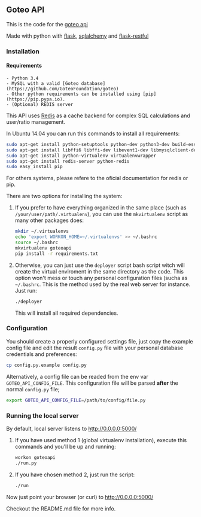 ## Goteo API

This is the code for the [goteo api](http://api.goteo.org/)

Made with python with [flask](http://flask.pocoo.org/), [sqlalchemy](http://www.sqlalchemy.org/) and [flask-restful](http://flask-restful.readthedocs.org)

### Installation

#### Requirements

    - Python 3.4
    - MySQL with a valid [Goteo database](https://github.com/GoteoFoundation/goteo)
    - Other python requirements can be installed using [pip](https://pip.pypa.io).
    - (Optional) REDIS server

This API uses [Redis](http://redis.io/) as a cache backend for complex SQL calculations and user/ratio management.

In Ubuntu 14.04 you can run this commands to install all requirements:

```bash
sudo apt-get install python-setuptools python-dev python3-dev build-essential
sudo apt-get install libffi6 libffi-dev libevent1-dev libmysqlclient-dev libpython-dev
sudo apt-get install python-virtualenv virtualenvwrapper
sudo apt-get install redis-server python-redis
sudo easy_install pip
```

For others systems, please refere to the oficial documentation for redis or pip.

There are two options for installing the system:

1. If you prefer to have everything organized in the same place (such as `/your/user/path/.virtualenv`), you can use the `mkvirtualenv` script as many other packages does:

    ```bash
    mkdir ~/.virtualenvs
    echo 'export WORKON_HOME=~/.virtualenvs' >> ~/.bashrc
    source ~/.bashrc
    mkvirtualenv goteoapi
    pip install -r requirements.txt
    ```

2. Otherwise, you can just use the `deployer` script bash script witch will create the virtual enviroment in the same directory as the code. This option won't mess or touch any personal configuration files (sucha as `~/.bashrc`. This is the method used by the real web server for instance. Just run:

    ```bash
    ./deployer
    ```

    This will install all required dependencies.

### Configuration

You should create a properly configured settings file, just copy the example config file and edit the result `config.py` file with your personal database credentials and preferences:

```bash
cp config.py.example config.py
```

Alternatively, a config file can be readed from the env var `GOTEO_API_CONFIG_FILE`. This configuration file will be parsed **after** the normal `config.py` file;

```bash
export GOTEO_API_CONFIG_FILE=/path/to/config/file.py
```


### Running the local server

By default, local server listens to http://0.0.0.0:5000/

1. If you have used method 1 (global virtualenv installation), execute this commands and you'll be up and running:

    ```bash
    workon goteoapi
    ./run.py
    ```

2. If you have chosen method 2, just run the script:

    ```bash
    ./run
    ```

Now just point your browser (or curl) to http://0.0.0.0:5000/

Checkout the README.md file for more info.
